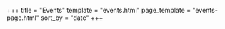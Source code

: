+++
title = "Events"
template = "events.html"
page_template = "events-page.html"
sort_by = "date"
+++
